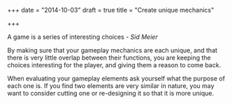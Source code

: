 +++
date = "2014-10-03"
draft = true
title = "Create unique mechanics"

+++

<quote> A game is a series of interesting choices <cite>- Sid Meier</site></quote>

By making sure that your gameplay mechanics are each unique, and that there is very little overlap between their functions, you are keeping the choices interesting for the player, and giving them a reason to come back. 

When evaluating your gameplay elements ask yourself what the purpose of each one is. If you find two elements are very similar in nature, you may want to consider cutting one or re-designing it so that it is more unique.